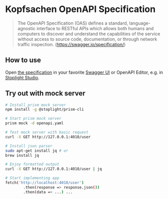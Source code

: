 # Kopfsachen OpenAPI Specification

> The OpenAPI Specification (OAS) defines a standard, language-agnostic interface to RESTful APIs which allows both humans and computers to discover and understand the capabilities of the service without access to source code, documentation, or through network traffic inspection.
(https://swagger.io/specification/)

## How to use
Open [the specification](openapi.yaml) in your favorite [Swagger UI](https://editor.swagger.io/) or OpenAPI Editor, e.g. in [Stoplight Studio](https://stoplight.io/studio/).

## Try out with mock server

```bash
# Install prism mock server
npm install -g @stoplight/prism-cli

# Start prism mock server
prism mock -d openapi.yaml

# Test mock server with basic request
curl -X GET http://127.0.0.1:4010/user

# Install json parser
sudo apt-get install jq # or
brew install jq

# Enjoy formatted output
curl -X GET http://127.0.0.1:4010/user | jq

# Start implementing app
fetch('http://localhost:4010/user')
        .then(response => response.json())
        .then(data => ...) ...
```